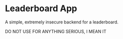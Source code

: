 # Leaderboard App

A simple, extremely insecure backend for a leaderboard.

DO NOT USE FOR ANYTHING SERIOUS, I MEAN IT